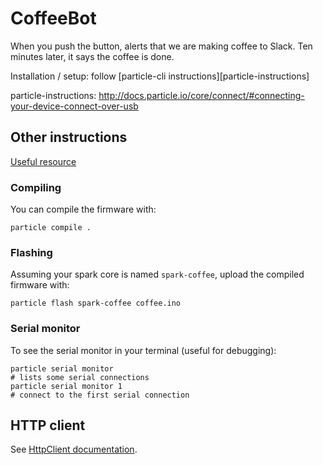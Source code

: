 # CoffeeBot

When you push the button, alerts that we are making coffee to Slack. Ten
minutes later, it says the coffee is done.

Installation / setup: follow [particle-cli instructions][particle-instructions]

particle-instructions: http://docs.particle.io/core/connect/#connecting-your-device-connect-over-usb


## Other instructions

[Useful resource](https://github.com/spark/particle-cli)


### Compiling

You can compile the firmware with:

    particle compile .


### Flashing

Assuming your spark core is named `spark-coffee`, upload the compiled firmware
with:

    particle flash spark-coffee coffee.ino


### Serial monitor

To see the serial monitor in your terminal (useful for debugging):

    particle serial monitor
    # lists some serial connections
    particle serial monitor 1
    # connect to the first serial connection


## HTTP client

See [HttpClient documentation](https://github.com/nmattisson/HttpClient).
